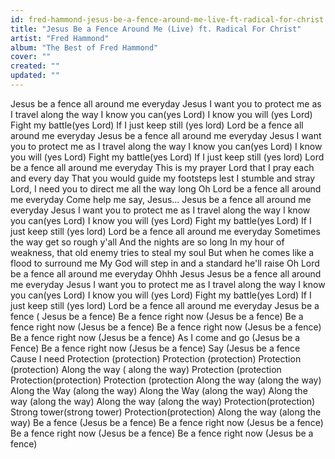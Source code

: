 ```yaml
---
id: fred-hammond-jesus-be-a-fence-around-me-live-ft-radical-for-christ
title: "Jesus Be a Fence Around Me (Live) ft. Radical For Christ"
artist: "Fred Hammond"
album: "The Best of Fred Hammond"
cover: ""
created: ""
updated: ""
---
```


Jesus be a fence all around me everyday
Jesus I want you to protect me as I travel along the way
I know you can(yes Lord)
I know you will (yes Lord)
Fight my battle(yes Lord)
If I just keep still (yes lord)
Lord be a fence all around me everyday
Jesus be a fence all around me everyday
Jesus I want you to protect me as I travel along the way
I know you can(yes Lord)
I know you will (yes Lord)
Fight my battle(yes Lord)
If I just keep still (yes lord)
Lord be a fence all around me everyday
This is my prayer Lord that I pray each and every day
That you would guide my footsteps lest I stumble and stray
Lord, I need you to direct me all the way long
Oh Lord be a fence all around me everyday
Come help me say, Jesus...
Jesus be a fence all around me everyday
Jesus I want you to protect me as I travel along the way
I know you can(yes Lord)
I know you will (yes Lord)
Fight my battle(yes Lord)
If I just keep still (yes lord)
Lord be a fence all around me everyday
Sometimes the way get so rough y'all
And the nights are so long
In my hour of weakness, that old enemy tries to steal my soul
But when he comes like a flood to surround me
My God will step in and a standard he'll raise
Oh Lord be a fence all around me everyday
Ohhh Jesus
Jesus be a fence all around me everyday
Jesus I want you to protect me as I travel along the way
I know you can(yes Lord)
I know you will (yes Lord)
Fight my battle(yes Lord)
If I just keep still (yes lord)
Lord be a fence all around me everyday
Jesus be a fence ( Jesus be a fence)
Be a fence right now (Jesus be a fence)
Be a fence right now (Jesus be a fence)
Be a fence right now (Jesus be a fence)
Be a fence right now (Jesus be a fence)
As I come and go (Jesus be a Fence)
Be a fence right now (Jesus be a fence)
Say (Jesus be a fence
Cause I need Protection (protection)
Protection (protection)
Protection (protection)
Along the way ( along the way)
Protection (protection
Protection(protection)
Protection (protection
Along the way (along the way)
Along the Way (along the way)
Along the Way (along the way)
Along the way (along the way)
Along the way (along the way)
Protection(protection)
Strong tower(strong tower)
Protection(protection)
Along the way (along the way)
Be a fence (Jesus be a fence)
Be a fence right now (Jesus be a fence)
Be a fence right now (Jesus be a fence)
Be a fence right now (Jesus be a fence)